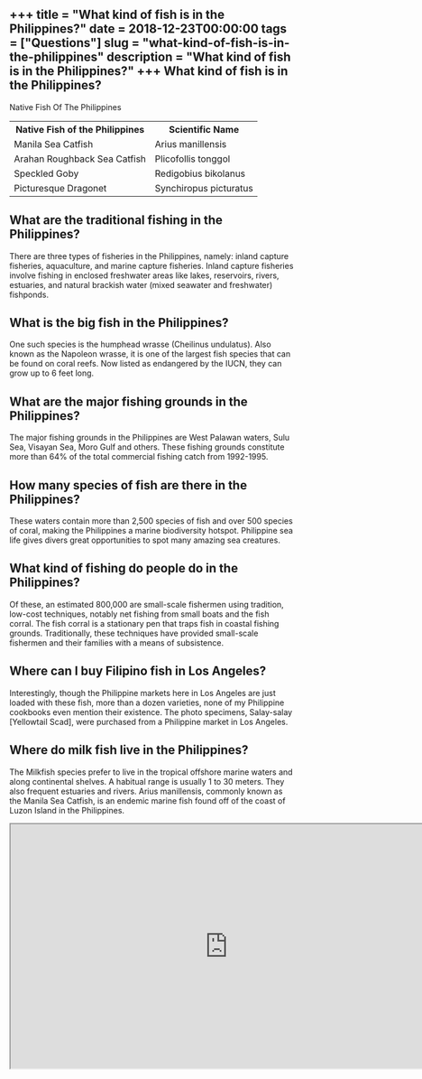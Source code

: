 +++
title = "What kind of fish is in the Philippines?"
date = 2018-12-23T00:00:00
tags = ["Questions"]
slug = "what-kind-of-fish-is-in-the-philippines"
description = "What kind of fish is in the Philippines?"
+++
What kind of fish is in the Philippines?
----------------------------------------

Native Fish Of The Philippines

<table><tr><th>Native Fish of the Philippines</th><th>Scientific Name</th></tr><tr><td>Manila Sea Catfish</td><td>Arius manillensis</td></tr><tr><td>Arahan Roughback Sea Catfish</td><td>Plicofollis tonggol</td></tr><tr><td>Speckled Goby</td><td>Redigobius bikolanus</td></tr><tr><td>Picturesque Dragonet</td><td>Synchiropus picturatus</td></tr></table>

What are the traditional fishing in the Philippines?
----------------------------------------------------

There are three types of fisheries in the Philippines, namely: inland capture fisheries, aquaculture, and marine capture fisheries. Inland capture fisheries involve fishing in enclosed freshwater areas like lakes, reservoirs, rivers, estuaries, and natural brackish water (mixed seawater and freshwater) fishponds.

What is the big fish in the Philippines?
----------------------------------------

One such species is the humphead wrasse (Cheilinus undulatus). Also known as the Napoleon wrasse, it is one of the largest fish species that can be found on coral reefs. Now listed as endangered by the IUCN, they can grow up to 6 feet long.

What are the major fishing grounds in the Philippines?
------------------------------------------------------

The major fishing grounds in the Philippines are West Palawan waters, Sulu Sea, Visayan Sea, Moro Gulf and others. These fishing grounds constitute more than 64% of the total commercial fishing catch from 1992-1995.

How many species of fish are there in the Philippines?
------------------------------------------------------

These waters contain more than 2,500 species of fish and over 500 species of coral, making the Philippines a marine biodiversity hotspot. Philippine sea life gives divers great opportunities to spot many amazing sea creatures.

What kind of fishing do people do in the Philippines?
-----------------------------------------------------

Of these, an estimated 800,000 are small-scale fishermen using tradition, low-cost techniques, notably net fishing from small boats and the fish corral. The fish corral is a stationary pen that traps fish in coastal fishing grounds. Traditionally, these techniques have provided small-scale fishermen and their families with a means of subsistence.

Where can I buy Filipino fish in Los Angeles?
---------------------------------------------

Interestingly, though the Philippine markets here in Los Angeles are just loaded with these fish, more than a dozen varieties, none of my Philippine cookbooks even mention their existence. The photo specimens, Salay-salay \[Yellowtail Scad\], were purchased from a Philippine market in Los Angeles.

Where do milk fish live in the Philippines?
-------------------------------------------

The Milkfish species prefer to live in the tropical offshore marine waters and along continental shelves. A habitual range is usually 1 to 30 meters. They also frequent estuaries and rivers. Arius manillensis, commonly known as the Manila Sea Catfish, is an endemic marine fish found off of the coast of Luzon Island in the Philippines.

<iframe allow="accelerometer; autoplay; clipboard-write; encrypted-media; gyroscope; picture-in-picture" allowfullscreen="" class="__youtube_prefs__  epyt-is-override  no-lazyload" data-no-lazy="1" data-origheight="433" data-origwidth="770" data-skipgform_ajax_framebjll="" height="433" id="_ytid_39679" loading="lazy" src="https://www.youtube.com/embed/6p6ZYZ4vHE4?enablejsapi=1&autoplay=0&cc_load_policy=0&cc_lang_pref=&iv_load_policy=1&loop=0&modestbranding=0&rel=1&fs=1&playsinline=0&autohide=2&theme=dark&color=red&controls=1&" title="YouTube player" width="770"></iframe>